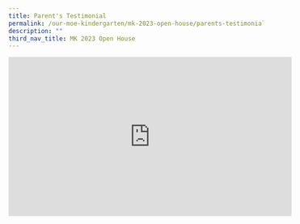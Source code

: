 ```yaml
---
title: Parent's Testimonial
permalink: /our-moe-kindergarten/mk-2023-open-house/parents-testimonial/
description: ""
third_nav_title: MK 2023 Open House
---
```


<iframe width="560" height="315" src="https://www.youtube.com/embed/lhlqUK3VanY" title="MK@PG Parent's Testimonials" frameborder="0" allow="accelerometer; autoplay; clipboard-write; encrypted-media; gyroscope; picture-in-picture; web-share" allowfullscreen></iframe>